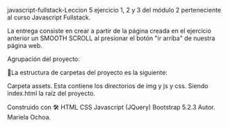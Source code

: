 javascript-fullstack-Leccion 5 ejercicio 1, 2 y 3 del módulo 2 perteneciente al curso Javascript Fullstack.

La entrega consiste en crear a partir de la página creada en el ejercicio anterior un SMOOTH SCROLL
al presionar el botón "ir arriba" de nuestra página web.

Agrupación del proyecto:


🚀La estructura de carpetas del proyecto es la siguiente:

Carpeta assets. Esta contiene los directorios de img y js y css. Siendo index.html la raíz del proyecto.

Construido con 🛠 HTML CSS Javascript (JQuery) Bootstrap 5.2.3 Autor. Mariela Ochoa.